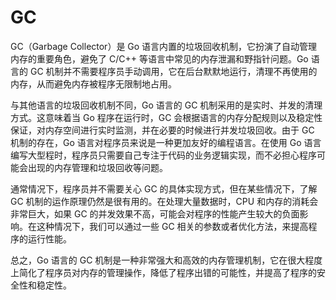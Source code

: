 # GC

GC（Garbage Collector）是 Go 语言内置的垃圾回收机制，它扮演了自动管理内存的重要角色，避免了 C/C++ 等语言中常见的内存泄漏和野指针问题。Go 语言的 GC 机制并不需要程序员手动调用，它在后台默默地运行，清理不再使用的内存，从而避免内存被程序无限制地占用。

与其他语言的垃圾回收机制不同，Go 语言的 GC 机制采用的是实时、并发的清理方式。这意味着当 Go 程序在运行时，GC 会根据语言的内存分配规则以及稳定性保证，对内存空间进行实时监测，并在必要的时候进行并发垃圾回收。由于 GC 机制的存在，Go 语言对程序员来说是一种更加友好的编程语言。在使用 Go 语言编写大型程时，程序员只需要自己专注于代码的业务逻辑实现，而不必担心程序可能会出现的内存管理和垃圾回收等问题。

通常情况下，程序员并不需要关心 GC 的具体实现方式，但在某些情况下，了解 GC 机制的运作原理仍然是很有用的。在处理大量数据时，CPU 和内存的消耗会非常巨大，如果 GC 的并发效果不高，可能会对程序的性能产生较大的负面影响。在这种情况下，我们可以通过一些 GC 相关的参数或者优化方法，来提高程序的运行性能。

总之，Go 语言的 GC 机制是一种非常强大和高效的内存管理机制，它在很大程度上简化了程序员对内存的管理操作，降低了程序出错的可能性，并提高了程序的安全性和稳定性。